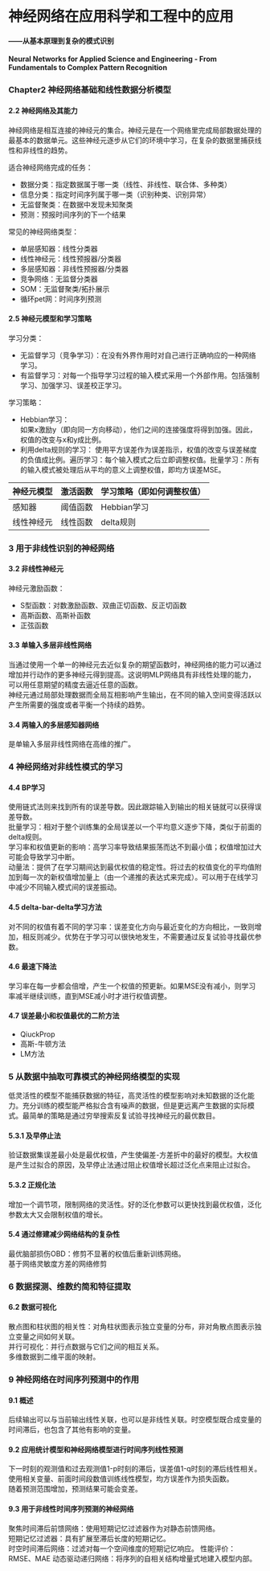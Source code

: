 # 神经网络在应用科学和工程中的应用
#### ——从基本原理到复杂的模式识别
**Neural Networks for Applied Science and Engineering - From Fundamentals to Complex Pattern Recognition**

### Chapter2 神经网络基础和线性数据分析模型
#### 2.2 神经网络及其能力
神经网络是相互连接的神经元的集合。神经元是在一个网络里完成局部数据处理的最基本的数据单元。这些神经元逐步从它们的环境中学习，在复杂的数据里捕获线性和非线性的趋势。  

适合神经网络完成的任务：  
* 数据分类：指定数据属于哪一类（线性、非线性、联合体、多种类）
* 信息分类：指定时间序列属于哪一类（识别种类、识别异常）
* 无监督聚类：在数据中发现未知聚类
* 预测：预报时间序列的下一个结果

常见的神经网络类型：  
* 单层感知器：线性分类器
* 线性神经元：线性预报器/分类器
* 多层感知器：非线性预报器/分类器
* 竞争网络：无监督分类器
* SOM：无监督聚类/拓扑展示
* 循环pet网：时间序列预测

#### 2.5 神经元模型和学习策略
学习分类：  
* 无监督学习（竞争学习）：在没有外界作用时对自己进行正确响应的一种网络学习。  
* 有监督学习：对每一个指导学习过程的输入模式采用一个外部作用。包括强制学习、加强学习、误差校正学习。  

学习策略：  
* Hebbian学习：  
  如果x激励y（即向同一方向移动），他们之间的连接强度将得到加强。因此，权值的改变与x和y成比例。  
* 利用delta规则的学习： 
  使用平方误差作为误差指示，权值的改变与误差梯度的负值成比例。遍历学习：每个输入模式之后立即调整权值。批量学习：所有的输入模式被处理后从平均的意义上调整权值，即均方误差MSE。  
  
|神经元模型|激活函数|学习策略（即如何调整权值）|
|:---|:---|:---|
|感知器|阈值函数|Hebbian学习|
|线性神经元|线性函数|delta规则|

### 3 用于非线性识别的神经网络
#### 3.2 非线性神经元
神经元激励函数：  
* S型函数：对数激励函数、双曲正切函数、反正切函数
* 高斯函数、高斯补函数
* 正弦函数  

#### 3.3 单输入多层非线性网络
当通过使用一个单一的神经元去近似复杂的期望函数时，神经网络的能力可以通过增加并行动作的更多神经元得到提高。这说明MLP网络具有非线性处理的能力，可以用任意期望的精度去逼近任意的函数。  
神经元通过局部处理数据而全局互相影响产生输出，在不同的输入空间变得活跃以产生所需要的强度或者平衡一个持续的趋势。  

#### 3.4 两输入的多层感知器网络
是单输入多层非线性网络在高维的推广。  

### 4 神经网络对非线性模式的学习
#### 4.4 BP学习
使用链式法则来找到所有的误差导数。因此跟踪输入到输出的相关链就可以获得误差导数。  
批量学习：相对于整个训练集的全局误差以一个平均意义逐步下降，类似于前面的delta规则。  
学习率和权值更新的影响：高学习率导致结果振荡而达不到最小值；权值增加过大可能会导致学习中断。  
动量法：提供了在学习期间达到最优权值的稳定性。将过去的权值变化的平均值附加到每一次的新权值增加量上（由一个递推的表达式来完成）。可以用于在线学习中减少不同输入模式间的误差振动。  

#### 4.5 delta-bar-delta学习方法
对不同的权值有着不同的学习率：误差变化方向与最近变化的方向相比，一致则增加，相反则减少。优势在于学习可以很快地发生，不需要通过反复试验寻找最优参数。  

#### 4.6 最速下降法
学习率在每一步都会倍增，产生一个权值的预更新。如果MSE没有减小，则学习率减半继续训练，直到MSE减小时才进行权值调整。  

#### 4.7 误差最小和权值最优的二阶方法
* QiuckProp
* 高斯-牛顿方法
* LM方法  

### 5 从数据中抽取可靠模式的神经网络模型的实现
低灵活性的模型不能捕获数据的特征，高灵活性的模型影响对未知数据的泛化能力。充分训练的模型能严格拟合含有噪声的数据，但是更远离产生数据的实际模式。最简单的策略是通过穷举搜索反复试验寻找神经元的最优数目。  

#### 5.3.1 及早停止法  
验证数据集误差最小处是最优权值，产生使偏差-方差折中的最好的模型。大权值是产生过拟合的原因，及早停止法通过阻止权值增长超过泛化点来阻止过拟合。  

#### 5.3.2 正规化法
增加一个调节项，限制网络的灵活性。好的泛化参数可以更快找到最优权值，泛化参数太大又会限制权值的增长。  

#### 5.4 通过修建减少网络结构的复杂性
最优脑部损伤OBD：修剪不显著的权值后重新训练网络。  
基于网络灵敏度方差的网络修剪  

### 6 数据探测、维数约简和特征提取
#### 6.2 数据可视化
散点图和柱状图的相关性：对角柱状图表示独立变量的分布，非对角散点图表示独立变量之间如何关联。  
并行可视化：并行点数据与它们之间的相互关系。  
多维数据到二维平面的映射。  

### 9 神经网络在时间序列预测中的作用
#### 9.1 概述
后续输出可以与当前输出线性关联，也可以是非线性关联。时空模型既合成变量的时间滞后，也包含了其他有影响的变量。  

#### 9.2 应用统计模型和神经网络模型进行时间序列线性预测
下一时刻的观测值和过去观测值1-p时刻的滞后，误差值1-q时刻的滞后线性相关。  
使用相关变量、前面时间段数值训练线性模型，均方误差作为损失函数。  
随着预测范围增加，预测结果可能会变差。  

#### 9.3 用于非线性时间序列预测的神经网络
聚焦时间滞后前馈网络：使用短期记忆过滤器作为对静态前馈网络。  
短期记忆过滤器：具有扩展至滞后长度的短期记忆。  
时空时间滞后网络：过滤对每一个空间维度的短期记忆响应。
性能评价：RMSE、MAE
动态驱动递归网络：将序列的自相关结构增量式地建入模型内部。  
